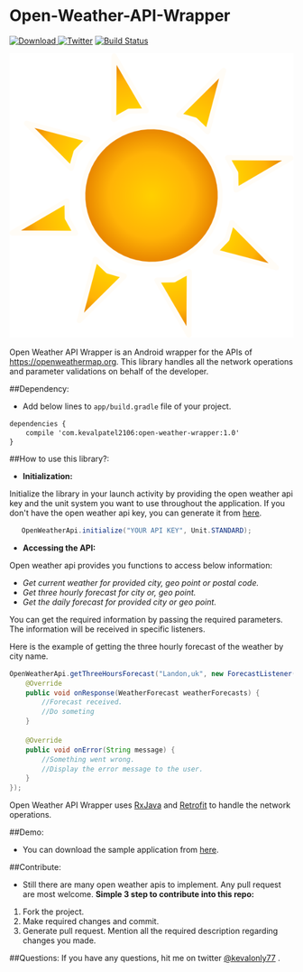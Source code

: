 # Open-Weather-API-Wrapper

[ ![Download](https://api.bintray.com/packages/kevalpatel2106/maven/Open-Weather-API-Wrapper/images/download.svg) ](https://bintray.com/kevalpatel2106/maven/Open-Weather-API-Wrapper/_latestVersion) [![Twitter](https://img.shields.io/badge/Twitter-@Kevalonly77-blue.svg?style=flat)](https://twitter.com/Kevalonly77) [![Build Status](https://travis-ci.org/kevalpatel2106/Open-Weather-API-Wrapper.svg?branch=master)](https://travis-ci.org/kevalpatel2106/Open-Weather-API-Wrapper)

![sun.png](/images/sun.png)

Open Weather API Wrapper is an Android wrapper for the APIs of https://openweathermap.org. This library handles all the network operations and parameter validations on behalf of the developer.

##Dependency:
- Add below lines to `app/build.gradle` file of your project.
```
dependencies {
    compile 'com.kevalpatel2106:open-weather-wrapper:1.0'
}
```

##How to use this library?:
- **Initialization:**

Initialize the library in your launch activity by providing the open weather api key and the unit system you want to use throughout the application.
If you don't have the open weather api key, you can generate it from [here](http://openweathermap.org/appid).
```java
   OpenWeatherApi.initialize("YOUR API KEY", Unit.STANDARD);
```

- **Accessing the API:**

Open weather api provides you functions to access below information:
- _Get current weather for provided city, geo point or postal code._
- _Get three hourly forecast for city or, geo point._
- _Get the daily forecast for provided city or geo point._

You can get the required information by passing the required parameters. The information will be received in specific listeners.

Here is the example of getting the three hourly forecast of the weather by city name.
```java
OpenWeatherApi.getThreeHoursForecast("Landon,uk", new ForecastListener() {
    @Override
    public void onResponse(WeatherForecast weatherForecasts) {
        //Forecast received.
        //Do someting
    }

    @Override
    public void onError(String message) {
        //Something went wrong.
        //Display the error message to the user.
    }
});
```

Open Weather API Wrapper uses [RxJava](https://github.com/ReactiveX/RxJava) and [Retrofit](https://square.github.io/retrofit/) to handle the network operations.

##Demo:
- You can download the sample application from [here](https://github.com/kevalpatel2106/Open-Weather-API-Wrapper/releases/download/1.0/sample.apk).

##Contribute:
- Still there are many open weather apis to implement. Any pull request are most welcome.
**Simple 3 step to contribute into this repo:**
1. Fork the project.
2. Make required changes and commit.
3. Generate pull request. Mention all the required description regarding changes you made.

##Questions:
If you have any questions, hit me on twitter [@kevalonly77](https://twitter.com/Kevalonly77) .
